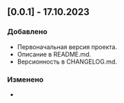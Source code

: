 ## [0.0.1] - 17.10.2023
### Добавлено
- Первоначальная версия проекта.
- Описание в README.md.
- Версионность в CHANGELOG.md.
### Изменено
-
